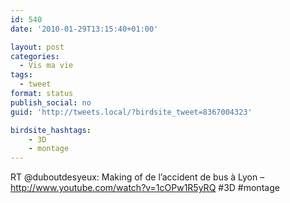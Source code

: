 ```yaml
---
id: 540
date: '2010-01-29T13:15:40+01:00'

layout: post
categories:
  - Vis ma vie
tags:
  - tweet
format: status
publish_social: no
guid: 'http://tweets.local/?birdsite_tweet=8367004323'

birdsite_hashtags:
    - 3D
    - montage
---
```


RT @duboutdesyeux: Making of de l’accident de bus à Lyon – http://www.youtube.com/watch?v=1cOPw1R5yRQ #3D #montage